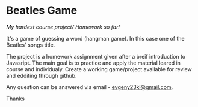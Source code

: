 # Beatles Game

_My hardest course project/ Homework so far!_

It's a game of guessing a word (hangman game). In this case one of the Beatles' songs title.

The project is a homework assignment given after a breif introduction to Javasript.
The main goal is to practice and apply the material leared in course and individualy.
Create a working game/project available for review and edditing through github.

Any question can be answered via email - evgeny23kl@gmail.com.

Thanks